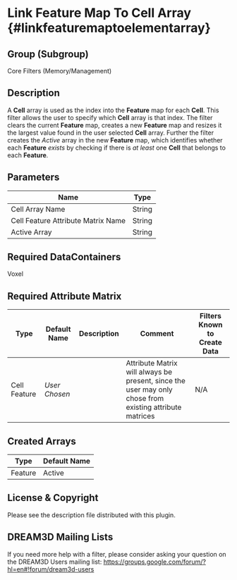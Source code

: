 Link Feature Map To Cell Array {#linkfeaturemaptoelementarray}
==============================

## Group (Subgroup) ##
Core Filters (Memory/Management)

## Description ##
A **Cell** array is used as the index into the **Feature** map for each **Cell**.  This filter allows the user to specify which **Cell** array is that index.  The filter clears the current **Feature** map, creates a new **Feature** map and resizes it the largest value found in the user selected **Cell** array.  Further the filter creates the *Active* array in the new **Feature** map, which identifies whether each **Feature** *exists* by checking if there is *at least* one **Cell** that belongs to each **Feature**. 

## Parameters ##

| Name | Type |
|------|------|
| Cell Array Name | String |
| Cell Feature Attribute Matrix Name| String |
| Active Array | String |

## Required DataContainers ##
Voxel

## Required Attribute Matrix ##

| Type | Default Name | Description | Comment | Filters Known to Create Data |
|------|--------------|-------------|---------|-----|
| Cell Feature | *User Chosen* |  | Attribute Matrix will always be present, since the user may only chose from existing attribute matrices | N/A |


## Created Arrays ##

| Type | Default Name |
|------|--------------|
| Feature | Active |


## License & Copyright ##

Please see the description file distributed with this plugin.

## DREAM3D Mailing Lists ##

If you need more help with a filter, please consider asking your question on the DREAM3D Users mailing list:
https://groups.google.com/forum/?hl=en#!forum/dream3d-users


